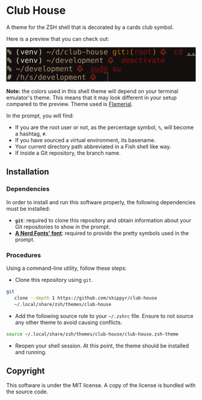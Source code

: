 # Club House

A theme for the ZSH shell that is decorated by a cards club symbol.

Here is a preview that you can check out:

![](preview.png)

**Note:** the colors used in this shell theme will depend on your terminal
emulator's theme. This means that it may look different in your setup compared
to the preview. Theme used is [Flamerial](https://github.com/skippyr/flamerial).

In the prompt, you will find:

-	If you are the root user or not, as the percentage symbol, `%`, will become
	a hashtag, `#`.
-	If you have sourced a virtual environment, its basename.
-	Your current directory path abbreviated in a Fish shell like way.
-	If inside a Git repository, the branch name.

## Installation

### Dependencies

In order to install and run this software properly, the following dependencies
must be installed:

-	**`git`**: required to clone this repository and obtain information about
	your Git repositories to show in the prompt.
-	**[A Nerd Fonts' font](https://www.nerdfonts.com/font-downloads)**: required
	to provide the pretty symbols used in the prompt.

### Procedures

Using a command-line utility, follow these steps:

-	Clone this repository using `git`.

```bash
git                                                                            \
   clone --depth 1 https://github.com/skippyr/club-house                       \
   ~/.local/share/zsh/themes/club-house
```

-	Add the following source rule to your `~/.zshrc` file. Ensure to not source
	any other theme to avoid causing conflicts.

```bash
source ~/.local/share/zsh/themes/club-house/club-house.zsh-theme
```

-	Reopen your shell session. At this point, the theme should be installed and
	running.

## Copyright

This software is under the MIT license. A copy of the license is bundled with
the source code.
